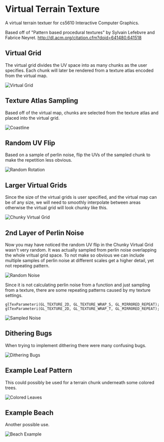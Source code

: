 # Virtual Terrain Texture
A virtual terrain textuer for cs5610 Interactive Computer Graphics.

Based off of "Pattern based procedural textures" by Sylvain Lefebvre and Fabrice Neyret.
http://dl.acm.org/citation.cfm?doid=641480.641518

## Virtual Grid

The virtual grid divides the UV space into as many chunks as the user specifies. Each chunk will later be rendered from a texture atlas encoded from the virtual map.

![Virtual Grid](https://raw.githubusercontent.com/Atlasx/TerrainSimulation/master/ProgressImages/virtualgrid.png)

## Texture Atlas Sampling

Based off of the virtual map, chunks are selected from the texture atlas and placed into the virtual grid.

![Coastline](https://raw.githubusercontent.com/Atlasx/TerrainSimulation/master/ProgressImages/coastline.png)

## Random UV Flip

Based on a sample of perlin noise, flip the UVs of the sampled chunk to make the repetition less obvious.

![Random Rotation](https://raw.githubusercontent.com/Atlasx/TerrainSimulation/master/ProgressImages/randomrotation.png)

## Larger Virtual Grids

Since the size of the virtual grids is user specified, and the virtual map can be of any size, we will need to smoothly interpolate between areas otherwise the virtual grid will look chunky like this.

![Chunky Virtual Grid](https://raw.githubusercontent.com/Atlasx/TerrainSimulation/master/ProgressImages/largevirtualgrid.png)

## 2nd Layer of Perlin Noise

Now you may have noticed the random UV flip in the Chunky Virtual Grid wasn't very random. It was actually sampled from perlin noise overlapping the whole vritual grid space. To not make so obvious we can include multiple samples of perlin noise at different scales get a higher detail, yet not repeating pattern.

![Random Noise](https://raw.githubusercontent.com/Atlasx/TerrainSimulation/master/ProgressImages/randomoctaves.png)

Since it is not calculating perlin noise from a function and just sampling from a texture, there are some repeating patterns caused by my texture settings.

```
glTexParameteri(GL_TEXTURE_2D, GL_TEXTURE_WRAP_S, GL_MIRRORED_REPEAT);
glTexParameteri(GL_TEXTURE_2D, GL_TEXTURE_WRAP_T, GL_MIRRORED_REPEAT);
```

![Sampled Noise](https://raw.githubusercontent.com/Atlasx/TerrainSimulation/master/ProgressImages/perlinOctave.png)

## Dithering Bugs

When trying to implement dithering there were many confusing bugs.

![Dithering Bugs](https://raw.githubusercontent.com/Atlasx/TerrainSimulation/master/ProgressImages/bugs1.png)

## Example Leaf Pattern

This could possibly be used for a terrain chunk underneath some colored trees.

![Colored Leaves](https://raw.githubusercontent.com/Atlasx/TerrainSimulation/master/ProgressImages/leafpattern.png)

## Example Beach

Another possible use.

![Beach Example](https://raw.githubusercontent.com/Atlasx/TerrainSimulation/master/ProgressImages/beachexample.png)
